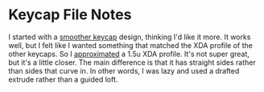 # Keycap File Notes

I started with a [smoother keycap](STL_files/keycap_1.STL) design, thinking I'd like it more.  It works well, but I felt like I wanted something that matched the XDA profile of the other keycaps.  So I [approximated](STL_files/keycap_XDA_approximation.STL) a 1.5u XDA profile.  It's not super great, but it's a little closer.  The main difference is that it has straight sides rather than sides that curve in. In other words, I was lazy and used a drafted extrude rather than a guided loft.